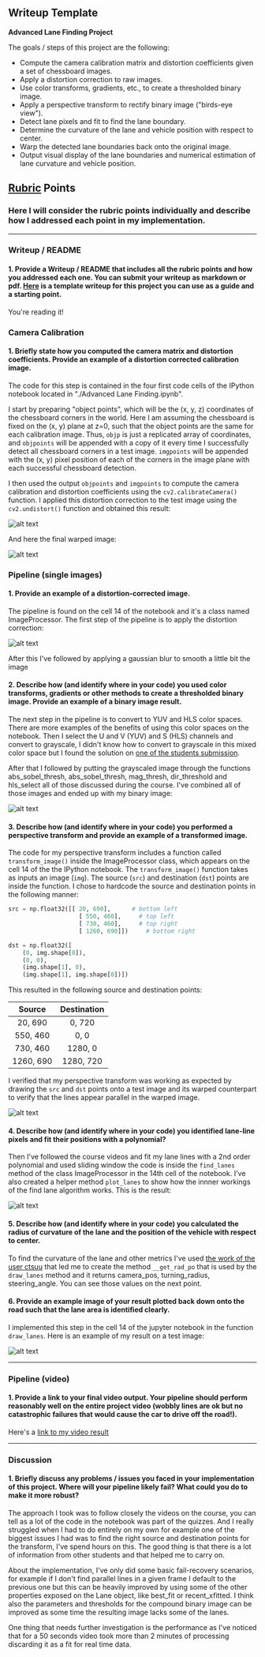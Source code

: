 ## Writeup Template

**Advanced Lane Finding Project**

The goals / steps of this project are the following:

* Compute the camera calibration matrix and distortion coefficients given a set of chessboard images.
* Apply a distortion correction to raw images.
* Use color transforms, gradients, etc., to create a thresholded binary image.
* Apply a perspective transform to rectify binary image ("birds-eye view").
* Detect lane pixels and fit to find the lane boundary.
* Determine the curvature of the lane and vehicle position with respect to center.
* Warp the detected lane boundaries back onto the original image.
* Output visual display of the lane boundaries and numerical estimation of lane curvature and vehicle position.

[//]: # (Image References)

[image1]: ./output_images/sample_chess.png "Sample image"
[image2]: ./output_images/undistorted_chess.png "Undistorted Image"
[image3]: ./output_images/undistorted.png "Undistorted Image"
[image4]: ./output_images/unwarped_chess.png "Unwarped Image"
[image5]: ./output_images/thresholded_gradient_x.png "Thresholded Gradient over X"
[image6]: ./output_images/thresholded_gradient_y.png "Thresholded Gradient over Y"
[image7]: ./output_images/thresholded_magnitude.png "Thresholded Magnitude"
[image8]: ./output_images/thresholded_grad_dir.png "Thresholded Grad. Dir."
[image9]: ./output_images/combined_image.png "Combined image"
[image10]: ./output_images/gray_binary.png "Gray binary"
[image11]: ./output_images/s_binary.png "S Binary"
[image12]: ./output_images/h_binary.png "H Binary"
[image13]: ./output_images/thresholded_s.png "Thresholded S"
[image14]: ./output_images/pipeline_applied.png "Pipeline applied image"
[image15]: ./output_images/warped_image.png "Warped image"
[image16]: ./output_images/warp_binary.png "Warped image"
[image17]: ./output_images/lane_detection.png "Lane detection"
[image18]: ./output_images/result.png "Final result"

## [Rubric](https://review.udacity.com/#!/rubrics/571/view) Points

### Here I will consider the rubric points individually and describe how I addressed each point in my implementation.  

---

### Writeup / README

#### 1. Provide a Writeup / README that includes all the rubric points and how you addressed each one.  You can submit your writeup as markdown or pdf.  [Here](https://github.com/udacity/CarND-Advanced-Lane-Lines/blob/master/writeup_template.md) is a template writeup for this project you can use as a guide and a starting point.  

You're reading it!

### Camera Calibration

#### 1. Briefly state how you computed the camera matrix and distortion coefficients. Provide an example of a distortion corrected calibration image.

The code for this step is contained in the four first code cells of the IPython notebook located in "./Advanced Lane Finding.ipynb".  

I start by preparing "object points", which will be the (x, y, z) coordinates of the chessboard corners in the world. Here I am assuming the chessboard is fixed on the (x, y) plane at z=0, such that the object points are the same for each calibration image.  Thus, `objp` is just a replicated array of coordinates, and `objpoints` will be appended with a copy of it every time I successfully detect all chessboard corners in a test image.  `imgpoints` will be appended with the (x, y) pixel position of each of the corners in the image plane with each successful chessboard detection.  

I then used the output `objpoints` and `imgpoints` to compute the camera calibration and distortion coefficients using the `cv2.calibrateCamera()` function.  I applied this distortion correction to the test image using the `cv2.undistort()` function and obtained this result: 

![alt text][image2]

And here the final warped image:

![alt text][image4]

### Pipeline (single images)

#### 1. Provide an example of a distortion-corrected image.

The pipeline is found on the cell 14 of the notebook and it's a class named ImageProcessor. The first step of the pipeline is to apply the distortion correction:

![alt text][image3]

After this I've followed by applying a gaussian blur to smooth a little bit the image

#### 2. Describe how (and identify where in your code) you used color transforms, gradients or other methods to create a thresholded binary image.  Provide an example of a binary image result.

The next step in the pipeline is to convert to YUV and HLS color spaces. There are more examples of the benefits of using this color spaces on the notebook. Then I select the U and V (YUV) and S (HLS) channels and convert to grayscale, I didn't know how to convert to grayscale in this mixed color space but I found the solution on [one of the students submission](https://github.com/GeoffBreemer/SDC-Term1-P4-Advanced-Lane-Finding/blob/master/BinaryThresholder.py#L17).

After that I followed by putting the grayscaled image through the functions abs_sobel_thresh, abs_sobel_thresh, mag_thresh, dir_threshold and hls_select all of those discussed during the course. I've combined all of those images and ended up with my binary image:

![alt text][image9]

#### 3. Describe how (and identify where in your code) you performed a perspective transform and provide an example of a transformed image.

The code for my perspective transform includes a function called `transform_image()` inside the ImageProcessor class, which appears on the cell 14 of the the IPython notebook.  The `transform_image()` function takes as inputs an image (`img`). The source (`src`) and destination (`dst`) points are inside the function. I chose to hardcode the source and destination points in the following manner:

```python
src = np.float32([[ 20, 690],      # bottom left
                    [ 550, 460],     # top left
                    [ 730, 460],     # top right
                    [ 1260, 690]])     # bottom right

dst = np.float32([
    (0, img.shape[0]),
    (0, 0),
    (img.shape[1], 0),
    (img.shape[1], img.shape[0])])
```

This resulted in the following source and destination points:

| Source        | Destination   | 
|:-------------:|:-------------:| 
| 20, 690      | 0, 720        | 
| 550, 460      | 0, 0      |
| 730, 460     | 1280, 0      |
| 1260, 690      | 1280, 720        |

I verified that my perspective transform was working as expected by drawing the `src` and `dst` points onto a test image and its warped counterpart to verify that the lines appear parallel in the warped image.

![alt text][image15]

#### 4. Describe how (and identify where in your code) you identified lane-line pixels and fit their positions with a polynomial?

Then I've followed the course videos and fit my lane lines with a 2nd order polynomial and used sliding window the code is inside the `find_lanes` method of the class ImageProcessor in the 14th cell of the notebook. I've also created a helper method `plot_lanes` to show how the innner workings of the find lane algorithm works. This is the result:

![alt text][image17]

#### 5. Describe how (and identify where in your code) you calculated the radius of curvature of the lane and the position of the vehicle with respect to center.

To find the curvature of the lane and other metrics I've used [the work of the user ctsuu](https://github.com/ctsuu/Advanced-Lane-Finding/blob/master/Advanced-Lane-Finding-Subimission.ipynb) that led me to create the method `__get_rad_po` that is used by the `draw_lanes` method and it returns camera_pos, turning_radius, steering_angle. You can see those values on the next point.

#### 6. Provide an example image of your result plotted back down onto the road such that the lane area is identified clearly.

I implemented this step in the cell 14 of the jupyter notebook in the function `draw_lanes`.  Here is an example of my result on a test image:

![alt text][image18]

---

### Pipeline (video)

#### 1. Provide a link to your final video output.  Your pipeline should perform reasonably well on the entire project video (wobbly lines are ok but no catastrophic failures that would cause the car to drive off the road!).

Here's a [link to my video result](.output_images/project_video.mp4)

---

### Discussion

#### 1. Briefly discuss any problems / issues you faced in your implementation of this project.  Where will your pipeline likely fail?  What could you do to make it more robust?

The approach I took was to follow closely the videos on the course, you can tell as a lot of the code in the notebook was part of the quizzes. And I really struggled when I had to do entirely on my own for example one of the biggest issues I had was to find the right source and destination points for the transform, I've spend hours on this. The good thing is that there is a lot of information from other students and that helped me to carry on.

About the implementation, I've only did some basic fail-recovery scenarios, for example if I don't find parallel lines in a given frame I default to the previous one but this can be heavily improved by using some of the other properties exposed on the Lane object, like best_fit or recent_xfitted. I think also the parameters and thresholds for the compound binary image can be improved as some time the resulting image lacks some of the lanes.

One thing that needs further investigation is the performance as I've noticed that for a 50 seconds video took more than 2 minutes of processing discarding it as a fit for real time data.